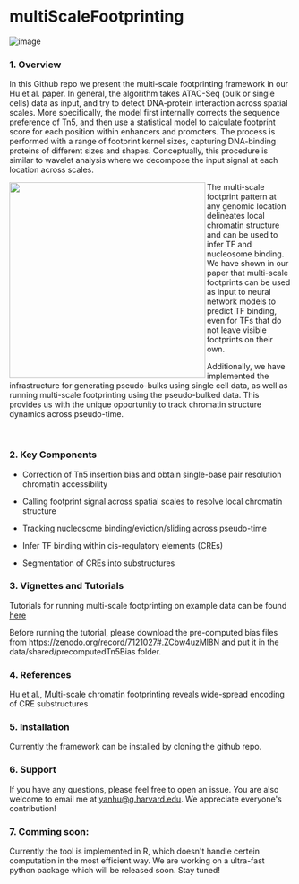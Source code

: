 # multiScaleFootprinting

![image](https://user-images.githubusercontent.com/44768711/193921131-c7a9f8ab-d123-4689-b62b-d71fdf2abd43.png)

### 1. Overview

In this Github repo we present the multi-scale footprinting framework in our Hu et al. paper. In general, the algorithm takes ATAC-Seq (bulk or single cells) data as input, and try to detect DNA-protein interaction across spatial scales. More specifically, the model first internally corrects the sequence preference of Tn5, and then use a statistical model to calculate footprint score for each position within enhancers and promoters. The process is performed with a range of footprint kernel sizes, capturing DNA-binding proteins of different sizes and shapes. Conceptually, this procedure is similar to wavelet analysis where we decompose the input signal at each location across scales. 

<img src="https://user-images.githubusercontent.com/44768711/193936026-b49715d8-7ec9-4e23-8aa9-330c1f93f2e7.png" width="350" align="left">

The multi-scale footprint pattern at any genomic location delineates local chromatin structure and can be used to infer TF and nucleosome binding. We have shown in our paper that multi-scale footprints can be used as input to neural network models to predict TF binding, even for TFs that do not leave visible footprints on their own.

Additionally, we have implemented the infrastructure for generating pseudo-bulks using single cell data, as well as running multi-scale footprinting using the pseudo-bulked data. This provides us with the unique opportunity to track chromatin structure dynamics across pseudo-time.

<br>

### 2. Key Components

* Correction of Tn5 insertion bias and obtain single-base pair resolution chromatin accessibility

* Calling footprint signal across spatial scales to resolve local chromatin structure

* Tracking nucleosome binding/eviction/sliding across pseudo-time

* Infer TF binding within cis-regulatory elements (CREs)

* Segmentation of CREs into substructures

### 3. Vignettes and Tutorials

Tutorials for running multi-scale footprinting on example data can be found [here][tutorial]

[tutorial]:https://github.com/HYsxe/PRINT/blob/main/analyses/BMMCTutorial/BMMCVignette.pdf

Before running the tutorial, please download the pre-computed bias files from https://zenodo.org/record/7121027#.ZCbw4uzMI8N and put it in the data/shared/precomputedTn5Bias folder.

### 4. References

Hu et al., Multi-scale chromatin footprinting reveals wide-spread encoding of CRE substructures

### 5. Installation

Currently the framework can be installed by cloning the github repo. 

### 6. Support

If you have any questions, please feel free to open an issue. You are also welcome to email me at yanhu@g.harvard.edu. We appreciate everyone's contribution!


### 7. Comming soon:

Currently the tool is implemented in R, which doesn't handle certein computation in the most efficient way. We are working on a ultra-fast python package which will be released soon. Stay tuned!

